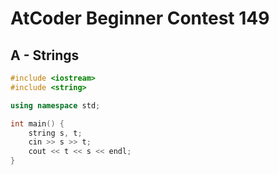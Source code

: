 # AtCoder Beginner Contest 149
## A - Strings
```cpp
#include <iostream>
#include <string>

using namespace std;

int main() {
    string s, t;
    cin >> s >> t;
    cout << t << s << endl;
}
```
